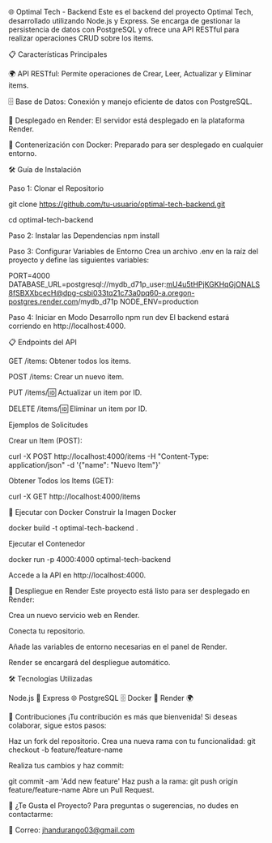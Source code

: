 🌐 Optimal Tech - Backend
Este es el backend del proyecto Optimal Tech, desarrollado utilizando Node.js y Express. Se encarga de gestionar la persistencia de datos con PostgreSQL y ofrece una API RESTful para realizar operaciones CRUD sobre los items.

📋 Características Principales

🌍 API RESTful: Permite operaciones de Crear, Leer, Actualizar y Eliminar items.

🗄️ Base de Datos: Conexión y manejo eficiente de datos con PostgreSQL.

🚀 Desplegado en Render: El servidor está desplegado en la plataforma Render.

🐳 Contenerización con Docker: Preparado para ser desplegado en cualquier entorno.

🛠️ Guía de Instalación

Paso 1: Clonar el Repositorio

git clone https://github.com/tu-usuario/optimal-tech-backend.git

cd optimal-tech-backend

Paso 2: Instalar las Dependencias
npm install

Paso 3: Configurar Variables de Entorno
Crea un archivo .env en la raíz del proyecto y define las siguientes variables:

PORT=4000
DATABASE_URL=postgresql://mydb_d71p_user:mU4u5tHPjKGKHqGjONALS8fSBXXbcecH@dpg-csbi033tq21c73a0pq60-a.oregon-postgres.render.com/mydb_d71p
NODE_ENV=production

Paso 4: Iniciar en Modo Desarrollo
npm run dev
El backend estará corriendo en http://localhost:4000.

📋 Endpoints del API

GET /items: Obtener todos los items.

POST /items: Crear un nuevo item.

PUT /items/:id: Actualizar un item por ID.

DELETE /items/:id: Eliminar un item por ID.

Ejemplos de Solicitudes

Crear un Item (POST):

curl -X POST http://localhost:4000/items -H "Content-Type: application/json" -d '{"name": "Nuevo Item"}'

Obtener Todos los Items (GET):

curl -X GET http://localhost:4000/items

🐋 Ejecutar con Docker
Construir la Imagen Docker

docker build -t optimal-tech-backend .

Ejecutar el Contenedor

docker run -p 4000:4000 optimal-tech-backend

Accede a la API en http://localhost:4000.

🚀 Despliegue en Render
Este proyecto está listo para ser desplegado en Render:

Crea un nuevo servicio web en Render.

Conecta tu repositorio.

Añade las variables de entorno necesarias en el panel de Render.

Render se encargará del despliegue automático.

🛠️ Tecnologías Utilizadas

Node.js 🚀
Express 🌐
PostgreSQL 🗄️
Docker 🐳
Render 🌍

🤝 Contribuciones
¡Tu contribución es más que bienvenida! Si deseas colaborar, sigue estos pasos:

Haz un fork del repositorio.
Crea una nueva rama con tu funcionalidad:
git checkout -b feature/feature-name

Realiza tus cambios y haz commit:

git commit -am 'Add new feature'
Haz push a la rama:
git push origin feature/feature-name
Abre un Pull Request.

💖 ¿Te Gusta el Proyecto?
Para preguntas o sugerencias, no dudes en contactarme:

📧 Correo: jhandurango03@gmail.com